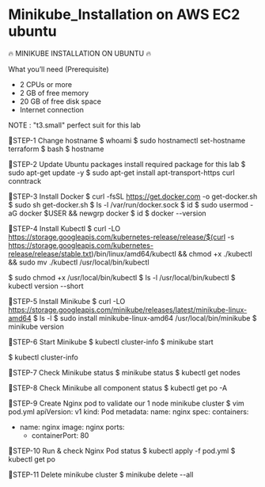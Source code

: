 # Minikube_Installation on AWS EC2 ubuntu
🔥 MINIKUBE INSTALLATION ON UBUNTU 🔥


What you’ll need (Prerequisite)
- 2 CPUs or more
- 2 GB of free memory
- 20 GB of free disk space
- Internet connection

NOTE : "t3.small" perfect suit for this lab

🔹STEP-1
Change hostname
$ whoami
$ sudo hostnamectl set-hostname terraform
$ bash
$ hostname

🔹STEP-2
Update Ubuntu packages install required package for this lab
$ sudo apt-get update -y
$ sudo apt-get install apt-transport-https curl conntrack

🔹STEP-3
Install Docker
$ curl -fsSL https://get.docker.com -o get-docker.sh
$ sudo sh get-docker.sh
$ ls -l /var/run/docker.sock
$ id
$ sudo usermod -aG docker $USER && newgrp docker
$ id
$ docker --version



🔹STEP-4
Install Kubectl
$ curl -LO https://storage.googleapis.com/kubernetes-release/release/$(curl -s https://storage.googleapis.com/kubernetes-release/release/stable.txt)/bin/linux/amd64/kubectl &&   chmod +x ./kubectl && sudo mv ./kubectl /usr/local/bin/kubectl

$ sudo chmod +x /usr/local/bin/kubectl
$ ls -l /usr/local/bin/kubectl
$ kubectl version --short

🔹STEP-5
Install Minikube
$ curl -LO https://storage.googleapis.com/minikube/releases/latest/minikube-linux-amd64
$ ls -l 
$ sudo install minikube-linux-amd64 /usr/local/bin/minikube
$ minikube version

🔹STEP-6
Start Minikube
$ kubectl cluster-info
$ minikube start

$ kubectl cluster-info

🔹STEP-7
Check Minikube status
$ minikube status
$ kubectl get nodes

🔹STEP-8
Check Minikube all component status
$ kubectl get po -A

🔹STEP-9
Create Nginx pod to validate our 1 node minikube cluster
$ vim pod.yml
apiVersion: v1
kind: Pod
metadata:
  name: nginx
spec:
  containers:
  - name: nginx
    image: nginx
    ports:
    - containerPort: 80

🔹STEP-10
Run & check Nginx Pod status
$ kubectl apply -f pod.yml
$ kubectl get po

🔹STEP-11
Delete minikube cluster
$ minikube delete --all
